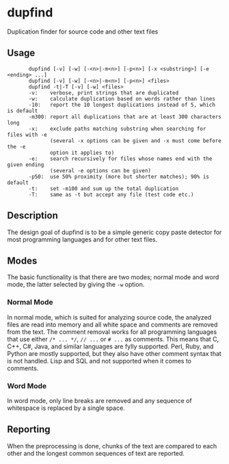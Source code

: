 # dupfind
Duplication finder for source code and other text files

## Usage
```
       dupfind [-v] [-w] [-<n>|-m<n>] [-p<n>] [-x <substring>] [-e <ending> ...]
       dupfind [-v] [-w] [-<n>|-m<n>] [-p<n>] <files>
       dupfind -t|-T [-v] [-w] <files>
       -v:    verbose, print strings that are duplicated
       -w:    calculate duplication based on words rather than lines
       -10:   report the 10 longest duplications instead of 5, which is default
       -m300: report all duplications that are at least 300 characters long
       -x:    exclude paths matching substring when searching for files with -e
              (several -x options can be given and -x must come before the -e
              option it applies to)
       -e:    search recursively for files whose names end with the given ending
              (several -e options can be given)
       -p50:  use 50% proximity (more but shorter matches); 90% is default
       -t:    set -m100 and sum up the total duplication
       -T:    same as -t but accept any file (test code etc.)
```

## Description

The design goal of dupfind is to be a simple generic copy paste detector for
most programming languages and for other text files.

## Modes

The basic functionality is that there are two modes; normal mode and word mode,
the latter selected by giving the `-w` option.

### Normal Mode

In normal mode, which is suited for analyzing source code, the analyzed files
are read into memory and all white space and comments are removed from the
text. The comment removal works for all programming languages that use either
`/* ... */`, `// ...` or `# ...` as comments. This means that C, C++, C#, Java,
and similar languages are fylly supported. Perl, Ruby, and Python are mostly
supported, but they also have other comment syntax that is not handled. Lisp
and SQL and not supported when it comes to comments.

### Word Mode

In word mode, only line breaks are removed and any sequence of whitespace is
replaced by a single space.

## Reporting

When the preprocessing is done, chunks of the text are compared to each other
and the longest common sequences of text are reported.
